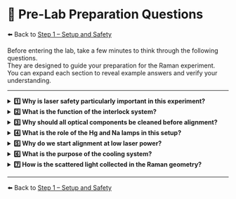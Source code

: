 # 🧩 Pre-Lab Preparation Questions

⬅️ Back to [Step 1 – Setup and Safety](step1_setup_and_safety.md)

Before entering the lab, take a few minutes to think through the following questions.  
They are designed to guide your preparation for the Raman experiment.  
You can expand each section to reveal example answers and verify your understanding.

---

<details>
<summary><strong>1️⃣ Why is laser safety particularly important in this experiment?</strong></summary>
<p>Visible lasers (532 nm and 633 nm) are <strong>Class 3B / 4</strong>, meaning they can cause <strong>eye damage even from scattered light</strong>. Proper laser goggles, enclosed beam paths, and an active interlock system are mandatory.</p>
</details>

<details>
<summary><strong>2️⃣ What is the function of the interlock system?</strong></summary>
<p>The interlock automatically <strong>disables laser emission</strong> when the optical enclosure is open. This ensures no stray beam leaves the system during alignment or maintenance.</p>
</details>

<details>
<summary><strong>3️⃣ Why should all optical components be cleaned before alignment?</strong></summary>
<p>Dust or residue can cause <strong>uncontrolled reflections</strong> and <strong>scatter light</strong>, which not only increases background noise but can also create dangerous stray beams.</p>
</details>

<details>
<summary><strong>4️⃣ What is the role of the Hg and Na lamps in this setup?</strong></summary>
<p>They provide <strong>known spectral reference lines</strong> for <strong>wavelength calibration</strong> of the spectrometer before Raman measurements.</p>
</details>

<details>
<summary><strong>5️⃣ Why do we start alignment at low laser power?</strong></summary>
<p>Lower power minimizes the risk of <strong>eye exposure</strong> and <strong>damage to optics</strong>, allowing safe coarse alignment before increasing power for measurement.</p>
</details>

<details>
<summary><strong>6️⃣ What is the purpose of the cooling system?</strong></summary>
<p>It maintains a <strong>stable laser temperature (&lt; 40 °C)</strong>, preventing wavelength drift and ensuring long-term operational stability.</p>
</details>

<details>
<summary><strong>7️⃣ How is the scattered light collected in the Raman geometry?</strong></summary>
<p>The Raman signal is collected <strong>at 90° to the excitation beam</strong> via an optical fiber connected to the spectrometer. This geometry suppresses direct reflection and isolates the inelastic (Raman) component.</p>
</details>

---

⬅️ Back to [Step 1 – Setup and Safety](step1_setup_and_safety.md)
